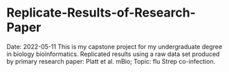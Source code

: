 # Replicate-Results-of-Research-Paper
Date: 2022-05-11
This is my capstone project for my undergraduate degree in biology bioinformatics.
Replicated results using a raw data set produced by primary research paper: Platt et al. mBio; Topic: flu Strep co-infection.
